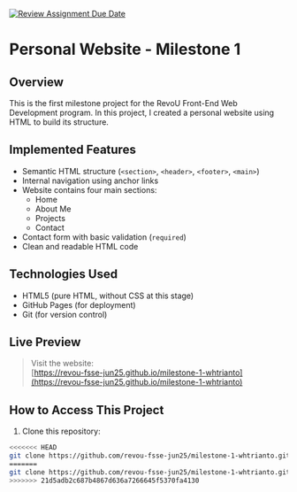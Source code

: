 [![Review Assignment Due Date](https://classroom.github.com/assets/deadline-readme-button-22041afd0340ce965d47ae6ef1cefeee28c7c493a6346c4f15d667ab976d596c.svg)](https://classroom.github.com/a/akoVEwkh)

# Personal Website - Milestone 1

## Overview

This is the first milestone project for the RevoU Front-End Web Development program. In this project, I created a personal website using HTML to build its structure.

## Implemented Features

- Semantic HTML structure (`<section>`, `<header>`, `<footer>`, `<main>`)
- Internal navigation using anchor links
- Website contains four main sections:
  - Home
  - About Me
  - Projects
  - Contact
- Contact form with basic validation (`required`)
- Clean and readable HTML code

## Technologies Used

- HTML5 (pure HTML, without CSS at this stage)
- GitHub Pages (for deployment)
- Git (for version control)

## Live Preview

> Visit the website:  
> [https://revou-fsse-jun25.github.io/milestone-1-whtrianto](https://revou-fsse-jun25.github.io/milestone-1-whtrianto)

## How to Access This Project

1. Clone this repository:

```bash
<<<<<<< HEAD
git clone https://github.com/revou-fsse-jun25/milestone-1-whtrianto.git
=======
git clone https://github.com/revou-fsse-jun25/milestone-1-whtrianto.git
>>>>>>> 21d5adb2c687b4867d636a7266645f5370fa4130
